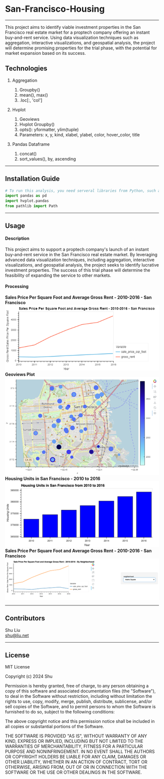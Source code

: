 # San-Francisco-Housing
---
This project aims to identify viable investment properties in the San Francisco real estate market for a proptech company offering an instant buy-and-rent service. Using data visualization techniques such as aggregation, interactive visualizations, and geospatial analysis, the project will determine promising properties for the trial phase, with the potential for market expansion based on its success.


## Technologies

1. Aggregation
   1. Groupby()
   2. mean(), max()
   3. .loc[:, 'col']

2. Hvplot
   1. Geoviews
   2. Hvplot Groupby()
   3. opts(): yformatter, ylim(tuple)
   4. Parameters: x, y, kind, xlabel, ylabel, color, hover_color, title
     
3. Pandas Dataframe
   1. concat()
   2. sort_values(), by, ascending
     

---

## Installation Guide

```python
# To run this analysis, you need serveral libraries from Python, such as Pandas and hvplot
import pandas as pd
import hvplot.pandas
from pathlib import Path
```

---
## Usage

#### Description
This project aims to support a proptech company's launch of an instant buy-and-rent service in the San Francisco real estate market. By leveraging advanced data visualization techniques, including aggregation, interactive visualizations, and geospatial analysis, the project seeks to identify lucrative investment properties. The success of this trial phase will determine the feasibility of expanding the service to other markets.
  
#### Processing
**Sales Price Per Square Foot and Average Gross Rent - 2010-2016 - San Francisco**   
![Sales Price and Average Gross Rent](./Images/avg-sale-px-sq-foot-gross-rent.png)   
**Geoviews Plot**   
![Geoviews](./Images/6-4-geoviews-plot.png)   
**Housing Units in San Francisco - 2010 to 2016**   
![Housing Units](./Images/zoomed-housing-units-by-year.png)   
**Sales Price Per Square Foot and Average Gross Rent - 2010-2016 - San Francisco**   
![Sales Price and Average Gross Rent](./Images/pricing-info-by-neighborhood.png)   

---

## Contributors

Shu Liu   
shu@liu.net

---

## License

MIT License

Copyright (c) 2024 Shu

Permission is hereby granted, free of charge, to any person obtaining a copy
of this software and associated documentation files (the "Software"), to deal
in the Software without restriction, including without limitation the rights
to use, copy, modify, merge, publish, distribute, sublicense, and/or sell
copies of the Software, and to permit persons to whom the Software is
furnished to do so, subject to the following conditions:

The above copyright notice and this permission notice shall be included in all
copies or substantial portions of the Software.

THE SOFTWARE IS PROVIDED "AS IS", WITHOUT WARRANTY OF ANY KIND, EXPRESS OR
IMPLIED, INCLUDING BUT NOT LIMITED TO THE WARRANTIES OF MERCHANTABILITY,
FITNESS FOR A PARTICULAR PURPOSE AND NONINFRINGEMENT. IN NO EVENT SHALL THE
AUTHORS OR COPYRIGHT HOLDERS BE LIABLE FOR ANY CLAIM, DAMAGES OR OTHER
LIABILITY, WHETHER IN AN ACTION OF CONTRACT, TORT OR OTHERWISE, ARISING FROM,
OUT OF OR IN CONNECTION WITH THE SOFTWARE OR THE USE OR OTHER DEALINGS IN THE
SOFTWARE.